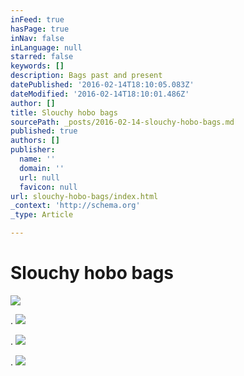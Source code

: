 ```yaml
---
inFeed: true
hasPage: true
inNav: false
inLanguage: null
starred: false
keywords: []
description: Bags past and present
datePublished: '2016-02-14T18:10:05.083Z'
dateModified: '2016-02-14T18:10:01.486Z'
author: []
title: Slouchy hobo bags
sourcePath: _posts/2016-02-14-slouchy-hobo-bags.md
published: true
authors: []
publisher:
  name: ''
  domain: ''
  url: null
  favicon: null
url: slouchy-hobo-bags/index.html
_context: 'http://schema.org'
_type: Article

---
```

# Slouchy hobo bags
![](https://the-grid-user-content.s3-us-west-2.amazonaws.com/1c41122d-b992-4ebd-9819-7dc2f694cfac.png)

.
![](https://the-grid-user-content.s3-us-west-2.amazonaws.com/0ed53fb6-b584-4f04-8cc1-b67d11c07a99.JPG)

.
![](https://the-grid-user-content.s3-us-west-2.amazonaws.com/558713cf-1aec-4eaf-89f7-1678132c2496.JPG)

.
![](https://the-grid-user-content.s3-us-west-2.amazonaws.com/559043ac-4898-4bc6-9f8d-095b70ef09cd.JPG)